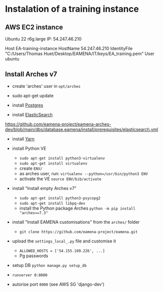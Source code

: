 # Instalation of a training instance

## AWS EC2 instance

Ubuntu 22
r6g.large
IP: 54.247.46.210

Host EA-training-instance
  HostName 54.247.46.210
  IdentityFile "C:/Users/Thomas Huet/Desktop/EAMENA/IT/keys/EA_training.pem"
  User ubuntu

## Install Arches v7

* create 'arches' user in `opt/arches`

* sudo apt-get update

* install [Postgres](https://github.com/eamena-project/eamena-arches-dev/blob/main/dbs/database.eamena/install/prerequisites/PostgreSQL.md#download-postgresql)

* install [ElasticSearch](https://github.com/eamena-project/eamena-arches-dev/blob/main/dbs/database.eamena/install/prerequisites/Elasticsearch.md)

https://github.com/eamena-project/eamena-arches-dev/blob/main/dbs/database.eamena/install/prerequisites/elasticsearch.yml

* install [Yarn](https://github.com/eamena-project/eamena-arches-dev/blob/main/dbs/database.eamena/install/prerequisites/Yarn.md)

* install Python VE
	- `sudo apt-get install python3-virtualenv`
	- `sudo apt-get install virtualenv`
	- create `ENV/`
	- as arches user, run: `virtualenv --python=/usr/bin/python3 ENV`
	- activate the VE `source ENV/bib/activate`
* install "Install empty Arches v7"
	- `sudo apt-get install python3-psycopg2`
	- `sudo apt-get install libpq-dev`
	- install the Python package Arches `python -m pip install "arches==7.3"`
* install "Install EAMENA customisations" from the `arches/` folder
	- `git clone https://github.com/eamena-project/eamena.git`
* upload the `settings_local_.py` file and customise it
	- `ALLOWED_HOSTS = ['54.155.109.226', ...]`
	- Pg passwords
* setup DB `python manage.py setup_db`
* `runserver 0:8000`
* autorise port `8000` (see AWS SG 'django-dev')

